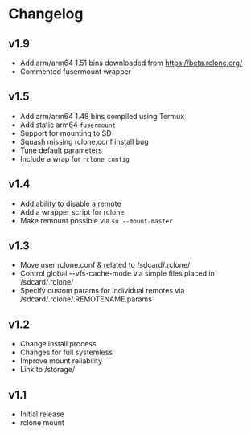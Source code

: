 # Changelog
## v1.9
* Add arm/arm64 1.51 bins downloaded from https://beta.rclone.org/
* Commented fusermount wrapper

## v1.5
* Add arm/arm64 1.48 bins compiled using Termux
* Add static arm64 `fusermount`
* Support for mounting to SD
* Squash missing rclone.conf install bug
* Tune default parameters
* Include a wrap for `rclone config`

## v1.4
* Add ability to disable a remote
* Add a wrapper script for rclone
* Make remount possible via `su --mount-master`

## v1.3
* Move user rclone.conf & related to /sdcard/.rclone/
* Control global --vfs-cache-mode via simple files placed in /sdcard/.rclone/
* Specify custom params for individual remotes via /sdcard/.rclone/.REMOTENAME.params

## v1.2
* Change install process
* Changes for full systemless
* Improve mount reliability
* Link to /storage/

## v1.1
* Initial release
* rclone mount
